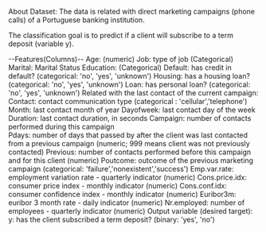 About Dataset:
The data is related with direct marketing campaigns (phone calls) of a Portuguese banking institution.  
 
The classification goal is to predict if a client will subscribe to a term deposit (variable y). 

--Features(Columns)--
Age: (numeric)
Job: type of job (Categorical)
Marital: Marital Status 
Education: (Categorical) 
Default: has credit in default? (categorical: 'no', 'yes', 'unknown') 
Housing: has a housing loan? (categorical: 'no', 'yes', 'unknown') 
Loan: has personal loan? (categorical: 'no', 'yes', 'unknown') Related with the last contact of the current campaign: 
Contact: contact communication type (categorical : 'cellular','telephone') 
Month: last contact month of year 
Dayofweek: last contact day of the week 
Duration: last contact duration, in seconds 
Campaign: number of contacts performed during this campaign  
Pdays: number of days that passed by after the client was last contacted from a previous campaign (numeric; 999 means client was not previously contacted) 
Previous: number of contacts performed before this campaign and for this client (numeric) 
Poutcome: outcome of the previous marketing campaign (categorical: 'failure','nonexistent','success') 
Emp.var.rate: employment variation rate - quarterly indicator (numeric) 
Cons.price.idx: consumer price index - monthly indicator (numeric) 
Cons.conf.idx: consumer confidence index - monthly indicator (numeric) 
Euribor3m: euribor 3 month rate - daily indicator (numeric) 
Nr.employed: number of employees - quarterly indicator (numeric) Output variable (desired target): 
y: has the client subscribed a term deposit? (binary: 'yes', 'no')
